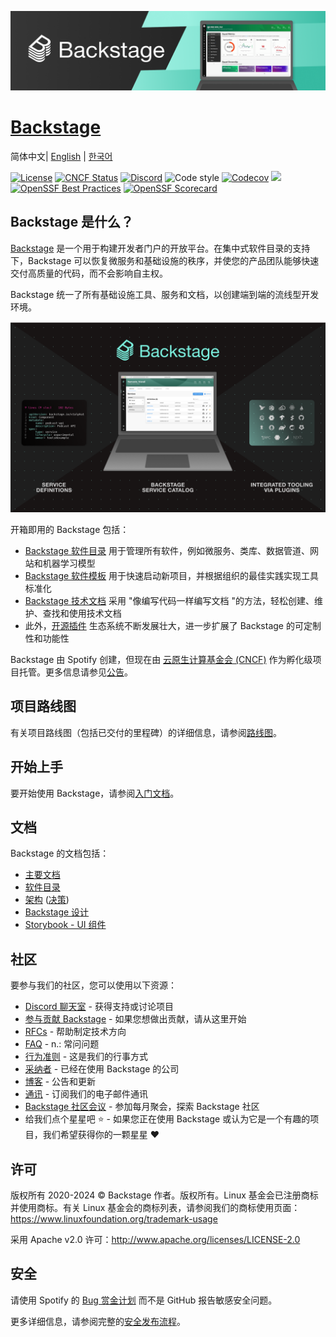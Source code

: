 [![headline](docs/assets/headline.png)](https://backstage.io/)

# [Backstage](https://backstage.io)

简体中文\| [English](README.md) \| [한국어](README-ko_kr.md)

[![License](https://img.shields.io/badge/License-Apache%202.0-blue.svg)](https://opensource.org/licenses/Apache-2.0)
[![CNCF Status](https://img.shields.io/badge/cncf%20status-incubation-blue.svg)](https://www.cncf.io/projects)
[![Discord](https://img.shields.io/discord/687207715902193673?logo=discord&label=Discord&color=5865F2&logoColor=white)](https://discord.gg/backstage-687207715902193673)
![Code style](https://img.shields.io/badge/code_style-prettier-ff69b4.svg)
[![Codecov](https://img.shields.io/codecov/c/github/backstage/backstage)](https://codecov.io/gh/backstage/backstage)
[![](https://img.shields.io/github/v/release/backstage/backstage)](https://github.com/backstage/backstage/releases)
[![OpenSSF Best Practices](https://bestpractices.coreinfrastructure.org/projects/7678/badge)](https://bestpractices.coreinfrastructure.org/projects/7678)
[![OpenSSF Scorecard](https://api.securityscorecards.dev/projects/github.com/backstage/backstage/badge)](https://securityscorecards.dev/viewer/?uri=github.com/backstage/backstage)

## Backstage 是什么？

[Backstage](https://backstage.io/) 是一个用于构建开发者门户的开放平台。在集中式软件目录的支持下，Backstage 可以恢复微服务和基础设施的秩序，并使您的产品团队能够快速交付高质量的代码，而不会影响自主权。

Backstage 统一了所有基础设施工具、服务和文档，以创建端到端的流线型开发环境。

![software-catalog](docs/assets/header.png)

开箱即用的 Backstage 包括：

- [Backstage 软件目录](https://backstage.io/docs/features/software-catalog/) 用于管理所有软件，例如微服务、类库、数据管道、网站和机器学习模型
- [Backstage 软件模板](https://backstage.io/docs/features/software-templates/) 用于快速启动新项目，并根据组织的最佳实践实现工具标准化
- [Backstage 技术文档](https://backstage.io/docs/features/techdocs/) 采用 "像编写代码一样编写文档 "的方法，轻松创建、维护、查找和使用技术文档
- 此外，[开源插件](https://github.com/backstage/backstage/tree/master/plugins) 生态系统不断发展壮大，进一步扩展了 Backstage 的可定制性和功能性

Backstage 由 Spotify 创建，但现在由 [云原生计算基金会 (CNCF)](https://www.cncf.io) 作为孵化级项目托管。更多信息请参见[公告](https://backstage.io/blog/2022/03/16/backstage-turns-two#out-of-the-sandbox-and-into-incubation)。

## 项目路线图

有关项目路线图（包括已交付的里程碑）的详细信息，请参阅[路线图](https://backstage.io/docs/overview/roadmap)。

## 开始上手

要开始使用 Backstage，请参阅[入门文档](https://backstage.io/docs/getting-started)。

## 文档

Backstage 的文档包括：

- [主要文档](https://backstage.io/docs)
- [软件目录](https://backstage.io/docs/features/software-catalog/)
- [架构](https://backstage.io/docs/overview/architecture-overview) ([决策](https://backstage.io/docs/architecture-decisions/))
- [Backstage 设计](https://backstage.io/docs/dls/design)
- [Storybook - UI 组件](https://backstage.io/storybook)

## 社区

要参与我们的社区，您可以使用以下资源：

- [Discord 聊天室](https://discord.gg/backstage-687207715902193673) - 获得支持或讨论项目
- [参与贡献 Backstage](https://github.com/backstage/backstage/blob/master/CONTRIBUTING.md) - 如果您想做出贡献，请从这里开始
- [RFCs](https://github.com/backstage/backstage/labels/rfc) - 帮助制定技术方向
- [FAQ](https://backstage.io/docs/FAQ) - n.: 常问问题
- [行为准则](CODE_OF_CONDUCT.md) - 这是我们的行事方式
- [采纳者](ADOPTERS.md) - 已经在使用 Backstage 的公司
- [博客](https://backstage.io/blog/) - 公告和更新
- [通讯](https://spoti.fi/backstagenewsletter) - 订阅我们的电子邮件通讯
- [Backstage 社区会议](https://github.com/backstage/community) - 参加每月聚会，探索 Backstage 社区
- 给我们点个星星吧 ⭐️ - 如果您正在使用 Backstage 或认为它是一个有趣的项目，我们希望获得你的一颗星星 ❤️

## 许可

版权所有 2020-2024 © Backstage 作者。版权所有。Linux 基金会已注册商标并使用商标。有关 Linux 基金会的商标列表，请参阅我们的商标使用页面：https://www.linuxfoundation.org/trademark-usage

采用 Apache v2.0 许可：http://www.apache.org/licenses/LICENSE-2.0

## 安全

请使用 Spotify 的 [Bug 赏金计划](https://hackerone.com/spotify) 而不是 GitHub 报告敏感安全问题。

更多详细信息，请参阅完整的[安全发布流程](SECURITY.md)。
